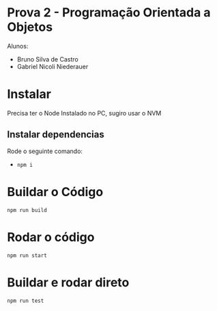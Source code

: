 # Prova 2 - Programação Orientada a Objetos
Alunos:
- Bruno Silva de Castro
- Gabriel Nicoli Niederauer

# Instalar
Precisa ter o Node Instalado no PC, sugiro usar o NVM

## Instalar dependencias
Rode o seguinte comando:
- `npm i`

# Buildar o Código
`npm run build`

# Rodar o código
`npm run start`

# Buildar e rodar direto
`npm run test`